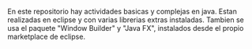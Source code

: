 En este repositorio hay actividades basicas y complejas en java.
Estan realizadas en eclipse y con varias librerias extras instaladas.
Tambien se usa el paquete "Window Builder" y "Java FX", instalados desde el propio marketplace de eclipse.
